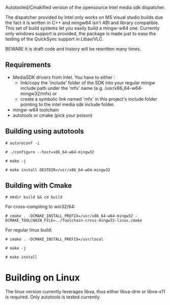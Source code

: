 Autotooled/Cmakified version of the opensource Intel media sdk dispatcher.

The dispatcher provided by Intel only works on MS visual studio builds
due the fact it is written in C++ and mingw64 isn't ABI and library
compatible.
This set of build systems let you easily build a mingw-w64 one.
Currently only windows support is provided, the package is made just
to ease the testing of the QuickSync support in Libav/VLC.


BEWARE it is draft code and history will be rewritten many times.



## Requirements

* MediaSDK drivers from Intel. You have to either :
    * link/copy the 'include' folder of the SDK into your regular mingw include path under the 'mfx' name (e.g. /usr/x86_64-w64-mingw32/mfx) or
    * create a symbolic link named 'mfx' in this project's include folder pointing to the intel media sdk include folder.
* mingw-w64 toolchain
* autotools or cmake (pick your poison)

## Building using autotools

`# autoreconf -i`

`# ./configure --host=x86_64-w64-mingw32`

`# make -j`

`# make install DESTDIR=/usr/x86_64-w64-mingw32`

## Building with Cmake

`# mkdir build && cd build`

For cross-compiling to win32/64:

`# cmake . -DCMAKE_INSTALL_PREFIX=/usr/x86_64-w64-mingw32 -DCMAKE_TOOLCHAIN_FILE=../Toolchain-cross-mingw32-linux.cmake`

For regular linux build:

`# cmake . -DCMAKE_INSTALL_PREFIX=/usr/local`

`# make -j`

`# make install`


# Building on Linux

The linux version currently leverages libva, thus either libva-drm or libva-x11 is required.
Only autotools is tested currently.

